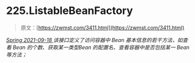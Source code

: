 <!--yml
category: 未分类
date: 0001-01-01 00:00:00
--->

# 225.ListableBeanFactory

> 原文：[https://zwmst.com/3411.html](https://zwmst.com/3411.html)

   [ *Spring* ](https://zwmst.com/spring)*[ <time datetime="2021-09-18T14:38:36+08:00"> 2021-09-18 </time> ](https://zwmst.com/3411.html)  该接口定义了访问容器中 Bean 基本信息的若干方法，如查看 Bean 的个数、获取某一类型Bean 的配置名、查看容器中是否包括某一 Bean 等方法；*